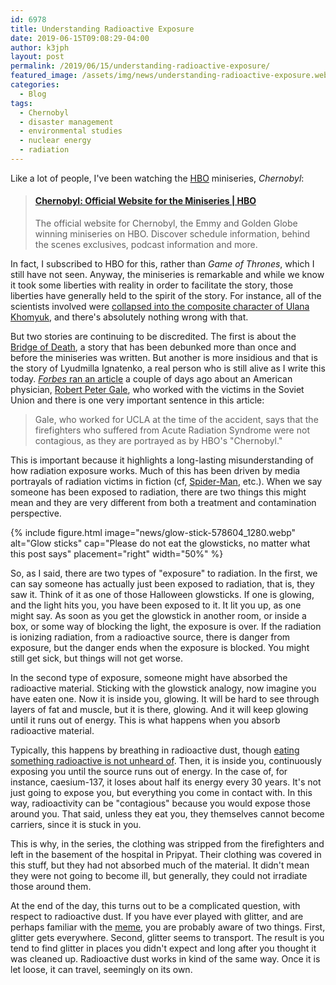 ```yaml
---
id: 6978
title: Understanding Radioactive Exposure
date: 2019-06-15T09:08:29-04:00
author: k3jph
layout: post
permalink: /2019/06/15/understanding-radioactive-exposure/
featured_image: /assets/img/news/understanding-radioactive-exposure.webp
categories:
  - Blog
tags:
  - Chernobyl
  - disaster management
  - environmental studies
  - nuclear energy
  - radiation
---
```

Like a lot of people, I've been watching the [HBO](https://www.hbo.com/)
miniseries, _Chernobyl_:

<blockquote class="embedly-card" data-card-key="66f8489580e04fc4a88a724eb5058bb3" data-card-branding="0" data-card-type="article-full"><h4><a href="https://www.hbo.com/chernobyl">Chernobyl: Official Website for the Miniseries | HBO</a></h4><p>The official website for Chernobyl, the Emmy and Golden Globe winning miniseries on HBO. Discover schedule information, behind the scenes exclusives, podcast information and more.</p></blockquote>
<script async src="//cdn.embedly.com/widgets/platform.js" charset="UTF-8"></script>

In fact, I subscribed to HBO for this, rather than _Game of Thrones_,
which I still have not seen. Anyway, the miniseries is remarkable
and while we know it took some liberties with reality in order to
facilitate the story, those liberties have generally held to the
spirit of the story. For instance, all of the scientists involved
were [collapsed into the composite character of Ulana
Khomyuk](https://www.scotsman.com/arts-and-culture/film-and-tv/emily-watson-on-her-new-tv-drama-chernobyl-1-4920211),
and there's absolutely nothing wrong with that.

But two stories are continuing to be discredited. The first is about
the [Bridge of
Death](https://www.mamamia.com.au/chernobyl-bridge-of-death/), a
story that has been debunked more than once and before the miniseries
was written. But another is more insidious and that is the story
of Lyudmilla Ignatenko, a real person who is still alive as I write
this today. [_Forbes_ ran an
article](https://www.forbes.com/sites/michaelshellenberger/2019/06/11/top-ucla-doctor-denounces-depiction-of-radiation-in-hbos-chernobyl-as-wrong-and-dangerous/#55b81821e072)
a couple of days ago about an American physician, [Robert Peter
Gale](http://robertpetergalemd.com/), who worked with the victims
in the Soviet Union and there is one very important sentence in
this article:

> Gale, who worked for UCLA at the time of the accident, says that
the firefighters who suffered from Acute Radiation Syndrome were
not contagious, as they are portrayed as by HBO's "Chernobyl."

This is important because it highlights a long-lasting misunderstanding
of how radiation exposure works. Much of this has been driven by
media portrayals of radiation victims in fiction (cf,
[Spider-Man](https://www.marvel.com/characters/spider-man-peter-parker),
etc.). When we say someone has been exposed to radiation, there are
two things this might mean and they are very different from both a
treatment and contamination perspective.

{% include figure.html image="news/glow-stick-578604_1280.webp" alt="Glow sticks"
   cap="Please do not eat the glowsticks, no matter what this post says" placement="right" width="50%" %}

So, as I said, there are two types of "exposure" to radiation. In
the first, we can say someone has actually just been exposed to
radiation, that is, they saw it. Think of it as one of those Halloween
glowsticks. If one is glowing, and the light hits you, you have
been exposed to it. It lit you up, as one might say. As soon as you
get the glowstick in another room, or inside a box, or some way of
blocking the light, the exposure is over. If the radiation is
ionizing radiation, from a radioactive source, there is danger from
exposure, but the danger ends when the exposure is blocked. You
might still get sick, but things will not get worse.

In the second type of exposure, someone might have absorbed the
radioactive material. Sticking with the glowstick analogy, now
imagine you have eaten one. Now it is inside you, glowing. It will
be hard to see through layers of fat and muscle, but it is there,
glowing. And it will keep glowing until it runs out of energy. This
is what happens when you absorb radioactive material.

Typically, this happens by breathing in radioactive dust, though
[eating something radioactive is not unheard
of](https://www.lastwordonnothing.com/2011/03/28/contamination-in-goiania/).
Then, it is inside you, continuously exposing you until the source
runs out of energy. In the case of, for instance, caesium-137, it
loses about half its energy every 30 years. It's not just going to
expose you, but everything you come in contact with. In this way,
radioactivity can be "contagious" because you would expose those
around you. That said, unless they eat you, they themselves cannot
become carriers, since it is stuck in you.

This is why, in the series, the clothing was stripped from the
firefighters and left in the basement of the hospital in Pripyat.
Their clothing was covered in this stuff, but they had not absorbed
much of the material. It didn't mean they were not going to become
ill, but generally, they could not irradiate those around them.

At the end of the day, this turns out to be a complicated question,
with respect to radioactive dust. If you have ever played with
glitter, and are perhaps familiar with the
[meme](https://www.google.com/search?q=glitter+herpes), you are
probably aware of two things. First, glitter gets everywhere. Second,
glitter seems to transport. The result is you tend to find glitter
in places you didn't expect and long after you thought it was cleaned
up. Radioactive dust works in kind of the same way. Once it is let
loose, it can travel, seemingly on its own.
